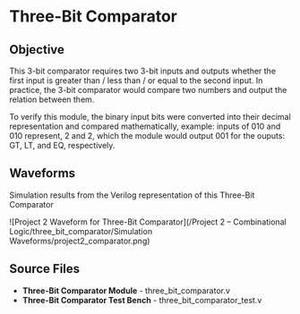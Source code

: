 # Three-Bit Comparator

## Objective

This 3-bit comparator requires two 3-bit inputs and outputs whether the first input is greater than / less than / or equal to the second input. In practice, the 3-bit comparator would compare two numbers and output the relation between them. 

To verify this module, the binary input bits were converted into their decimal representation and compared mathematically, example: inputs of 010 and 010 represent, 2 and 2, which the module would output 001 for the ouputs: GT, LT, and EQ, respectively.

## Waveforms

Simulation results from the Verilog representation of this Three-Bit Comparator

![Project 2 Waveform for Three-Bit Comparator](/Project 2 – Combinational Logic/three_bit_comparator/Simulation Waveforms/project2_comparator.png)

## Source Files

- **Three-Bit Comparator Module** - three_bit_comparator.v
- **Three-Bit Comparator Test Bench** - three_bit_comparator_test.v

